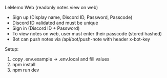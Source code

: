 LeMemo Web (readonly notes view on web)
- Sign up (Display name, Discord ID, Password, Passcode)
- Discord ID validated and must be unique
- Sign in (Discord ID + Password)
- To view notes on web, user must enter their passcode (stored hashed)
- Bot can push notes via /api/bot/push-note with header x-bot-key

Setup:
1. copy .env.example -> .env.local and fill values
2. npm install
3. npm run dev
